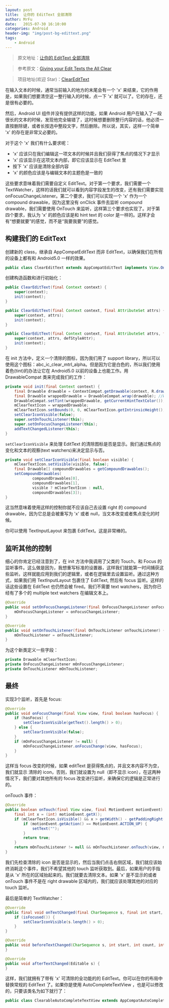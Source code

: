 ```yaml
---
layout: post
title:  让你的 EditText 全部清除
author: MrFu
date:   2015-07-30 16:10:00
categories: Android
header-img: "img/post-bg-edittext.png"
tags:
    - Android
---
```



> 原文地址：[让你的 EditText 全部清除](http://mrfufufu.github.io/android/2015/07/30/allclear_edittext/)

> 参考原文：[Giving your Edit Texts the All Clear](https://medium.com/engineering-at-depop/giving-your-edit-texts-the-all-clear-8ad2579a11ff)

> 项目地址(欢迎 Star)：[ClearEditText](https://github.com/MrFuFuFu/ClearEditText)



在输入文本的时候，通常当前输入的地方的末尾会有一个 'x' 来结束，它的作用是，如果我们想要清空这一整行输入的时候，点一下 'x' 就可以了。它的存在，还是很有必要的。

然后，Android UI 组件并没有提供这样的功能，如果 Android 用户在输入了一段很长的文本的时候，发现他完全输错了，这时候想要删除整行内容的话，他必须一直按删除键，或者长按选中整段文字，然后删除。所以说，其实，这样一个简单 'x' 的存在是非常又必要的。

对于这个 'x' 我们有什么要求呢：

* 'x' 应该只在我们编辑这一项文本的时候并且我们获得了焦点的情况下才显示
* 'x' 应该显示在这项文本内部，即它应该显示在 EditText 里
* 按下 'x' 应该是清除全部内容
* 'x' 的颜色应该是与编辑文本的主题色是一致的

这些要求意味着我们需要自定义 EditText。对于第一个要求，我们需要一个 TextWatcher，这样的话我们就可以看到内容字段发生的改变，还有我们需要实现 onFocusChangeListener。第二个要求，我们可以实现一个 'x' 作为一个 compound drawable，因为这里没有 onClick 事件去监听 compound drawable，我们需要使用 OnTouch 来监听，这样第三个要求也实现了。对于第四个要求，我认为 'x' 的颜色应该是和 hint text 的 color 是一样的。这样才会有“想要就要”的感觉，而不是“我要我要”的感觉。

## 构建我们的 EditText

创建新的 class，继承自 AppCompatEditText 而非 EditText，以确保我们在所有的设备上都有和 Android5.0 一样的效果。

```java
public class ClearEditText extends AppCompatEditText implements View.OnTouchListener, View.OnFocusChangeListener, TextWatcher {
```

创建构造函数和进行初始化：

```java
public ClearEditText(final Context context) {
    super(context);
    init(context);
}

public ClearEditText(final Context context, final AttributeSet attrs) {
    super(context, attrs);
    init(context);
}

public ClearEditText(final Context context, final AttributeSet attrs, final int defStyleAttr) {
    super(context, attrs, defStyleAttr);
    init(context);
}
```

在 init 方法中，定义一个清除的图标，因为我们用了 support library，所以可以使用这个图标：abc_ic_clear_mtrl_alpha。但是因为它是白色的，所以我们使用着色(tint)的办法让它在 Android5.0 以前的设备上也能工作。用 DrawableCompat 类来完成我们的工作：

```java
private void init(final Context context) {
    final Drawable drawable = ContextCompat.getDrawable(context, R.drawable.abc_ic_clear_mtrl_alpha);
    final Drawable wrappedDrawable = DrawableCompat.wrap(drawable); //Wrap the drawable so that it can be tinted pre Lollipop
    DrawableCompat.setTint(wrappedDrawable, getCurrentHintTextColor());
    mClearTextIcon = wrappedDrawable;
    mClearTextIcon.setBounds(0, 0, mClearTextIcon.getIntrinsicHeight(), mClearTextIcon.getIntrinsicHeight());
    setClearIconVisible(false);
    super.setOnTouchListener(this);
    super.setOnFocusChangeListener(this);
    addTextChangedListener(this);
}
```

`setClearIconVisible` 来处理 EditText 的清除图标是否是显示。我们通过焦点的变化和文本的观察(text watchers)来决定显示与否。

```java
private void setClearIconVisible(final boolean visible) {
    mClearTextIcon.setVisible(visible, false);
    final Drawable[] compoundDrawables = getCompoundDrawables();
    setCompoundDrawables(
            compoundDrawables[0],
            compoundDrawables[1],
            visible ? mClearTextIcon : null,
            compoundDrawables[3]);
}
```

这当然意味着使用这样的控制你就不应该自己去设置 right 的 compound drawable，因为它总是会被重写为 'x' 或者 null，当文本改变或者焦点变化的时候。

你可以使用 TextInputLayout 来包裹 EditText。这是非常棒的。

## 监听其他的控制

细心的你肯定已经注意到了，在 init 方法中我调用了父类的 Touch，和 Focus 的监听事件。这么做是因为，我想重写标准的设置器，这样我们就能第一时间捕获这些监听。这样就能应用到我们的逻辑里，或者在逻辑里去设置监听。通过这种方式，如果我们用 TextInputLayout 包裹住了 EditText, 然后有 focus 监听。这样的话这些设置在 EditText 也仍然会被 fired。我们不需要 text watchers，因为你已经有了多个的 multiple text watchers 在编辑文本上。

```java
@Override
public void setOnFocusChangeListener(final OnFocusChangeListener onFocusChangeListener) {
    mOnFocusChangeListener = onFocusChangeListener;
}

@Override
public void setOnTouchListener(final OnTouchListener onTouchListener) {
    mOnTouchListener = onTouchListener;
}
```

为这个新类定义一些字段：

```java
private Drawable mClearTextIcon;
private OnFocusChangeListener mOnFocusChangeListener;
private OnTouchListener mOnTouchListener;
```

## 最终

实现3个监听，首先是 focus:

```java
@Override
public void onFocusChange(final View view, final boolean hasFocus) {
    if (hasFocus) {
        setClearIconVisible(getText().length() > 0);
    } else {
        setClearIconVisible(false);
    }
    if (mOnFocusChangeListener != null) {
        mOnFocusChangeListener.onFocusChange(view, hasFocus);
    }
}
```

这样当 focus 改变的时候，如果 editText 是获得焦点的，并且文本内容不为空，我们就显示 清除的 icon，否则，我们就设置为 null（即不显示 icon），在这两种情况下，我们要对其他所有的 focus 改变进行监听，来确保它的逻辑是正常进行的。


onTouch 事件：

```java
@Override
public boolean onTouch(final View view, final MotionEvent motionEvent) {
    final int x = (int) motionEvent.getX();
    if (mClearTextIcon.isVisible() && x > getWidth() - getPaddingRight() - mClearTextIcon.getIntrinsicWidth()) {
        if (motionEvent.getAction() == MotionEvent.ACTION_UP) {
            setText("");
        }
        return true;
    }
    return mOnTouchListener != null && mOnTouchListener.onTouch(view, motionEvent);
}
```

我们先检查清除的 icon 是否是显示的，然后当我们点击右侧区域，我们就应该始终消耗这个事件，我们不希望其他的 touch 监听获取到。最后，如果用户的手指是从 'x' 所在的区域抬起来的。我们就要去清除文本。如果 'x' 是不显示的或者 onTouch 事件不是在 right drawable 区域内的，我们就应该处理其他的对应的 touch 监听。

最后是简单的 TextWatcher：

```java
@Override
public final void onTextChanged(final CharSequence s, final int start, final int before, final int count) {
    if (isFocused()) {
        setClearIconVisible(s.length() > 0);
    }
}

@Override
public void beforeTextChanged(CharSequence s, int start, int count, int after) {
}

@Override
public void afterTextChanged(Editable s) {
}
```

这样，我们就拥有了带有 'x' 可清除的全功能的的 EditText。你可以在你的布局中替换常规的 EditText 了。如果你是使用 AutoCompleteTextView ，也是可以修改的，只要该类名为如下就行了：

```java
public class ClearableAutoCompleteTextView extends AppCompatAutoCompleteTextView implements View.OnTouchListener, View.OnFocusChangeListener, TextWatcher {
```





